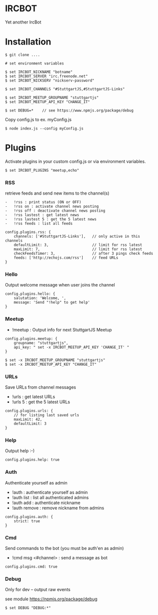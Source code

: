 IRCBOT
======

Yet another IrcBot

Installation
============

```
$ git clone ....

# set environment variables

$ set IRCBOT_NICKNAME "botname"
$ set IRCBOT_SERVER "irc.freenode.net"
$ set IRCBOT_NICKSERV "nickserv-password"

$ set IRCBOT_CHANNELS "#StuttgartJS,#StuttgartJS-Links"

$ set IRCBOT_MEETUP_GROUPNAME "stuttgartjs"
$ set IRCBOT_MEETUP_API_KEY "CHANGE_IT"

$ set DEBUG=*    // see https://www.npmjs.org/package/debug
```

Copy config.js to ex. myConfig.js

```
$ node index.js --config myConfig.js
```

Plugins
=======

Activate plugins in your custom config.js or via environment variables.

```
$ set IRCBOT_PLUGINS "meetup,echo"
```

### RSS

retrieve feeds and send new items to the channel(s)

```
-	!rss : print status (ON or OFF)
-	!rss on : activate channel news posting
-	!rss off : deactivate channel news posting
-	!rss lastest : get latest news
-	!rss lastest 5 : get the 5 latest news
-	!rss feeds : list all feeds
```

```
config.plugins.rss: {
    channels: ['#StuttgartJS-Links'],   // only active in this channels
    defaultLimit: 3,                    // limit for rss latest
    maxLimit: 7,                        // limit for rss latest
    checkFeedsTimer: 3,                 // after 3 pings check feeds
    feeds: ['http://echojs.com/rss']    // feed URLs
}
```

### Hello

Output welcome message when user joins the channel

```
config.plugins.hello: {
    salutation: 'Welcome, ',
    message: 'Send "!help" to get help'
}
```

### Meetup

-	!meetup : Output info for next StuttgartJS Meetup

```
config.plugins.meetup: {
    groupname: "stuttgartjs",
    api_key: " set -x IRCBOT_MEETUP_API_KEY 'CHANGE_IT' "
}
```

```
$ set -x IRCBOT_MEETUP_GROUPNAME "stuttgartjs"
$ set -x IRCBOT_MEETUP_API_KEY "CHANGE_IT"
```

### URLs

Save URLs from channel messages

-	!urls : get latest URLs
-	!urls 5 : get the 5 latest URLs

```
config.plugins.urls: {
    // for listing last saved urls
    maxLimit: 42,
    defaultLimit: 3
}
```

### Help

Output help :-)

```
config.plugins.help: true
```

### Auth

Authenticate yourself as admin

-	!auth : authenticate yourself as admin
-	!auth list : list all authenticated admins
-	!auth add <nickname> : authenticate nickname
-	!auth remove <nickname> : remove nickname from admins

```
config.plugins.auth: {
    strict: true
}
```

### Cmd

Send commands to the bot (you must be auth'en as admin)

-	!cmd msg <#channel> <your message> : send a message as bot

```
config.plugins.cmd: true
```

### Debug

Only for dev – output raw events

see module https://npmjs.org/package/debug

```
$ set DEBUG "DEBUG:*"
```
